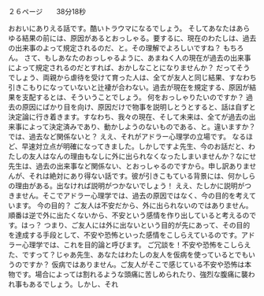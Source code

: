 
２６ページ　　38分18秒

おおいにありえる話です。酷いトラウマになるでしょう。
そしてあなたはあらゆる結果の前には、原因があるとおっしゃる。要するに、現在のわたしは、過去の出来事のよって規定されるのだ、と。その理解でよろしいですね？
もちろん。
さて、もしあなたのおっしゃるように、あまねく人の現在が過去の出来事によって規定されるのだとすれば、おかしなことになりませんか？
だってそうでしょう、両親から虐待を受けて育った人は、全てが友人と同じ結果、すなわち引きこもりになっていないと辻褄が合わない。過去が現在を規定する、原因が結果を支配するとは、そういうことでしょう。
何をおっしゃりたいのですか？
過去の原因にばかり目を向け、原因だけで物事を説明しとうとすると、話は自ずと決定論に行き着きます。すなわち、我々の現在、そして未来は、全てが過去の出来事によって決定済みであり、動かしようのないものである、と。違いますか？
では、過去など関係ないと？
ええ、それがアドラー心理学の立場です。
なるほど、早速対立点が明確になってきました。しかしですよ先生、今のお話だと、わたしの友人はなんの理由もなしに外に出られなくなったしまいませんか？なにせ先生は、過去の出来事など関係ない、とおっしゃるのですから。申し訳ありませんが、それは絶対にあり得ない話です。彼が引きこもている背景には、何かしらの理由がある。出なければ説明がつかないでしょう！
ええ、たしかに説明がつきません。そこでアドラー心理学では、過去の原因ではなく、今の目的を考えています。
今の目的？
ご友人は不安だから、外に出られないのではありません。順番は逆で外に出たくないから、不安という感情を作り出していると考えるのです。はっ？
つまり、ご友人には外に出ないという目的が先にあって、その目的を達成する手段として、不安や恐怖といった感情をこしらえているのです。アドラー心理学では、これを目的論と呼びます。
ご冗談を！不安や恐怖をこしらえた、ですって？じゃあ先生、あなたはわたしの友人を仮病を使っているとでもいうのですか？
仮病ではありません。ご友人がそこで感じている不安や恐怖は本物です。場合によっては割れるような頭痛に苦しめられたり、強烈な腹痛に襲われ事もあるでしょう。しかし、それ







































